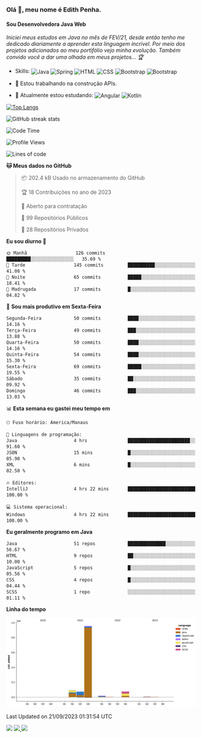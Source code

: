 ### Olá 👋, meu nome é Edith Penha.
#### Sou Desenvolvedora Java Web

*Iniciei meus estudos em Java no mês de FEV/21, desde então tenho me dedicado diariamente a aprender esta linguagem incrível. Por meio dos projetos adicionados ao meu portifólio vejo minha evolução.
Também convido você a dar uma olhada em meus projetos... :trophy:*

- Skills:
  <img align="center" alt="Java" height="40" width="40" src="https://cdn.jsdelivr.net/gh/devicons/devicon/icons/java/java-original.svg">
  <img align="center" alt="Spring" height="40" width="40" src="https://cdn.jsdelivr.net/gh/devicons/devicon/icons/spring/spring-original-wordmark.svg">
  <img align="center" alt="HTML" height="40" width="40" src="https://cdn.jsdelivr.net/gh/devicons/devicon/icons/html5/html5-original.svg">
  <img align="center" alt="CSS" height="40" width="40" src="https://cdn.jsdelivr.net/gh/devicons/devicon/icons/css3/css3-original.svg">
  <img align="center" alt="Bootstrap" height="40" width="40" src="https://cdn.jsdelivr.net/gh/devicons/devicon/icons/bootstrap/bootstrap-plain.svg">
  <img align="center" alt="Bootstrap" height="40" width="40" src="https://cdn.jsdelivr.net/gh/devicons/devicon/icons/figma/figma-original.svg">


- 🔭 Estou trabalhando na construção APIs. 
- 🌱 Atualmente estou estudando:
  <img align="center" alt="Angular" height="40" width="40" src="https://cdn.jsdelivr.net/gh/devicons/devicon/icons/angularjs/angularjs-original.svg">
  <img align="center" alt="Kotlin" height="80" width="80" src="https://cdn.jsdelivr.net/gh/devicons/devicon/icons/kotlin/kotlin-original-wordmark.svg">


[![Top Langs](https://github-readme-stats.vercel.app/api/top-langs/?username=edithpenha20&layout=compact&langs_count=7&theme=dracula)](https://github.com/anuraghazra/github-readme-stats)


![GitHub streak stats](https://github-readme-streak-stats.herokuapp.com/?user=edithpenha20&layout=compact&langs_count=7&theme=dracula)

<!--START_SECTION:waka-->
![Code Time](http://img.shields.io/badge/Code%20Time-256%20hrs%2029%20mins-blue)

![Profile Views](http://img.shields.io/badge/Visualizac%C3%B5es%20do%20perfil-37-blue)

![Lines of code](https://img.shields.io/badge/Desde%20o%20Hello%20World%20eu%20escrevi-1.2%20million%20linhas%20de%20c%C3%B3digo-blue)

**🐱 Meus dados no GitHub** 

> 📦 202.4 kB Usado no armazenamento do GitHub 
 > 
> 🏆 18 Contribuições no ano de 2023
 > 
> 💼 Aberto para contratação
 > 
> 📜 99 Repositórios Públicos 
 > 
> 🔑 28 Repositórios Privados 
 > 
**Eu sou diurno 🐤** 

```text
🌞 Manhã                  126 commits         █████████░░░░░░░░░░░░░░░░   35.69 % 
🌆 Tarde                  145 commits         ██████████░░░░░░░░░░░░░░░   41.08 % 
🌃 Noite                  65 commits          █████░░░░░░░░░░░░░░░░░░░░   18.41 % 
🌙 Madrugada              17 commits          █░░░░░░░░░░░░░░░░░░░░░░░░   04.82 % 
```
📅 **Sou mais produtivo em Sexta-Feira** 

```text
Segunda-Feira            50 commits          ████░░░░░░░░░░░░░░░░░░░░░   14.16 % 
Terça-Feira              49 commits          ███░░░░░░░░░░░░░░░░░░░░░░   13.88 % 
Quarta-Feira             50 commits          ████░░░░░░░░░░░░░░░░░░░░░   14.16 % 
Quinta-Feira             54 commits          ████░░░░░░░░░░░░░░░░░░░░░   15.30 % 
Sexta-Feira              69 commits          █████░░░░░░░░░░░░░░░░░░░░   19.55 % 
Sábado                   35 commits          ██░░░░░░░░░░░░░░░░░░░░░░░   09.92 % 
Domingo                  46 commits          ███░░░░░░░░░░░░░░░░░░░░░░   13.03 % 
```


📊 **Esta semana eu gastei meu tempo em** 

```text
🕑︎ Fuso horário: America/Manaus

💬 Linguagens de programação: 
Java                     4 hrs               ███████████████████████░░   91.60 % 
JSON                     15 mins             █░░░░░░░░░░░░░░░░░░░░░░░░   05.90 % 
XML                      6 mins              █░░░░░░░░░░░░░░░░░░░░░░░░   02.50 % 

🔥 Editores: 
IntelliJ                 4 hrs 22 mins       █████████████████████████   100.00 % 

💻 Sistema operacional: 
Windows                  4 hrs 22 mins       █████████████████████████   100.00 % 
```

**Eu geralmente programo em Java** 

```text
Java                     51 repos            ██████████████░░░░░░░░░░░   56.67 % 
HTML                     9 repos             ██░░░░░░░░░░░░░░░░░░░░░░░   10.00 % 
JavaScript               5 repos             █░░░░░░░░░░░░░░░░░░░░░░░░   05.56 % 
CSS                      4 repos             █░░░░░░░░░░░░░░░░░░░░░░░░   04.44 % 
SCSS                     1 repo              ░░░░░░░░░░░░░░░░░░░░░░░░░   01.11 % 
```



**Linha do tempo**

![Lines of Code chart](https://raw.githubusercontent.com/edithpenha20/edithpenha20/master/assets/bar_graph.png)


 Last Updated on 21/09/2023 01:31:54 UTC
<!--END_SECTION:waka-->

<a href="https://www.linkedin.com/in/edith-penha" target="_blank"><img src="https://img.shields.io/badge/-LinkedIn-%230077B5?style=for-the-badge&logo=linkedin&logoColor=white" target="_blank"></a>
<a href = "mailto:edithpenha@gmail.com"><img src="https://img.shields.io/badge/-Gmail-%23333?style=for-the-badge&logo=gmail&logoColor=white" target="_blank">
<a href="https://instagram.com/endy.code/" target="_blank"><img src="https://img.shields.io/badge/-Instagram-%23E4405F?style=for-the-badge&logo=instagram&logoColor=white" target="_blank"></a>

